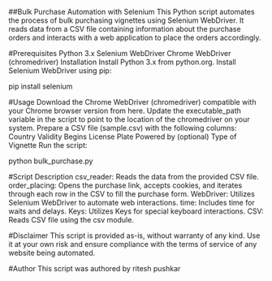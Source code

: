 ##Bulk Purchase Automation with Selenium
This Python script automates the process of bulk purchasing vignettes using Selenium WebDriver. It reads data from a CSV file containing information about the purchase orders and interacts with a web application to place the orders accordingly.

#Prerequisites
Python 3.x
Selenium WebDriver
Chrome WebDriver (chromedriver)
Installation
Install Python 3.x from python.org.
Install Selenium WebDriver using pip:

pip install selenium

#Usage
Download the Chrome WebDriver (chromedriver) compatible with your Chrome browser version from here.
Update the executable_path variable in the script to point to the location of the chromedriver on your system.
Prepare a CSV file (sample.csv) with the following columns:
Country
Validity Begins
License Plate
Powered by (optional)
Type of Vignette
Run the script:

python bulk_purchase.py

#Script Description
csv_reader: Reads the data from the provided CSV file.
order_placing: Opens the purchase link, accepts cookies, and iterates through each row in the CSV to fill the purchase form.
WebDriver: Utilizes Selenium WebDriver to automate web interactions.
time: Includes time for waits and delays.
Keys: Utilizes Keys for special keyboard interactions.
CSV: Reads CSV file using the csv module.

#Disclaimer
This script is provided as-is, without warranty of any kind. Use it at your own risk and ensure compliance with the terms of service of any website being automated.

#Author
This script was authored by ritesh pushkar






